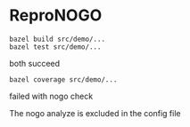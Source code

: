 # ReproNOGO
```
bazel build src/demo/...
bazel test src/demo/...
```
both succeed

```
bazel coverage src/demo/...
```
failed with nogo check

The nogo analyze is excluded in the config file
